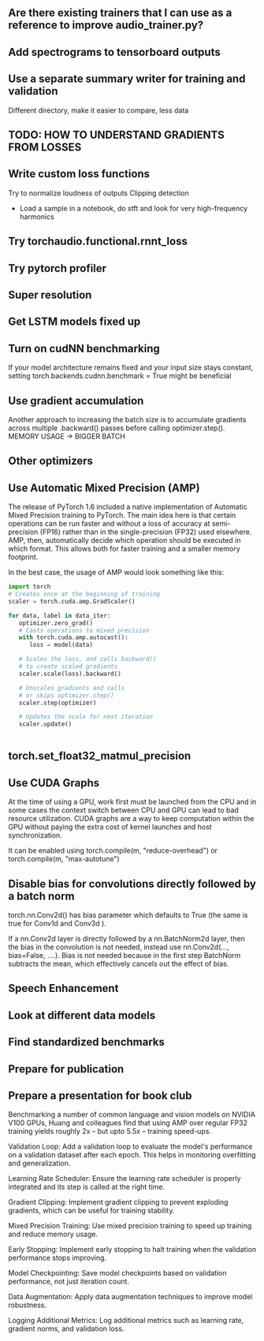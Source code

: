 ## Are there existing trainers that I can use as a reference to improve audio_trainer.py?

## Add spectrograms to tensorboard outputs

## Use a separate summary writer for training and validation
Different directory, make it easier to compare, less data

## TODO: HOW TO UNDERSTAND GRADIENTS FROM LOSSES

## Write custom loss functions
Try to normalize loudness of outputs
Clipping detection

*   Load a sample in a notebook, do stft and
    look for very high-frequency harmonics

## Try torchaudio.functional.rnnt_loss

## Try pytorch profiler

## Super resolution

## Get LSTM models fixed up

## Turn on cudNN benchmarking
If your model architecture remains fixed and your input size stays constant, setting torch.backends.cudnn.benchmark = True might be beneficial

## Use gradient accumulation
Another approach to increasing the batch size is to accumulate gradients across multiple .backward() passes before calling optimizer.step().
MEMORY USAGE -> BIGGER BATCH

## Other optimizers

## Use Automatic Mixed Precision (AMP)
The release of PyTorch 1.6 included a native implementation of Automatic Mixed Precision training to PyTorch. The main idea here is that certain operations can be run faster and without a loss of accuracy at semi-precision (FP16) rather than in the single-precision (FP32) used elsewhere. AMP, then, automatically decide which operation should be executed in which format. This allows both for faster training and a smaller memory footprint.

In the best case, the usage of AMP would look something like this:

```python
import torch
# Creates once at the beginning of training
scaler = torch.cuda.amp.GradScaler()

for data, label in data_iter:
   optimizer.zero_grad()
   # Casts operations to mixed precision
   with torch.cuda.amp.autocast():
      loss = model(data)

   # Scales the loss, and calls backward()
   # to create scaled gradients
   scaler.scale(loss).backward()

   # Unscales gradients and calls
   # or skips optimizer.step()
   scaler.step(optimizer)

   # Updates the scale for next iteration
   scaler.update()
   
```

## torch.set_float32_matmul_precision

## Use CUDA Graphs
At the time of using a GPU, work first must be launched from the CPU and in some cases the context switch between CPU and GPU can lead to bad resource utilization. CUDA graphs are a way to keep computation within the GPU without paying the extra cost of kernel launches and host synchronization.

It can be enabled using
torch.compile(m, "reduce-overhead")
or
torch.compile(m, "max-autotune")

## Disable bias for convolutions directly followed by a batch norm
torch.nn.Conv2d() has bias parameter which defaults to True (the same is true for Conv1d and Conv3d ).

If a nn.Conv2d layer is directly followed by a nn.BatchNorm2d layer, then the bias in the convolution is not needed, instead use nn.Conv2d(..., bias=False, ....). Bias is not needed because in the first step BatchNorm subtracts the mean, which effectively cancels out the effect of bias.

## Speech Enhancement

## Look at different data models

## Find standardized benchmarks

## Prepare for publication

## Prepare a presentation for book club

Benchmarking a number of common language and vision models on NVIDIA V100 GPUs, Huang and colleagues find that using AMP over regular FP32 training yields roughly 2x – but upto 5.5x – training speed-ups.



Validation Loop: Add a validation loop to evaluate the model's performance on a validation dataset after each epoch. This helps in monitoring overfitting and generalization.  

Learning Rate Scheduler: Ensure the learning rate scheduler is properly integrated and its step is called at the right time.  

Gradient Clipping: Implement gradient clipping to prevent exploding gradients, which can be useful for training stability.  

Mixed Precision Training: Use mixed precision training to speed up training and reduce memory usage.  

Early Stopping: Implement early stopping to halt training when the validation performance stops improving.  

Model Checkpointing: Save model checkpoints based on validation performance, not just iteration count.  

Data Augmentation: Apply data augmentation techniques to improve model robustness.  

Logging Additional Metrics: Log additional metrics such as learning rate, gradient norms, and validation loss.

